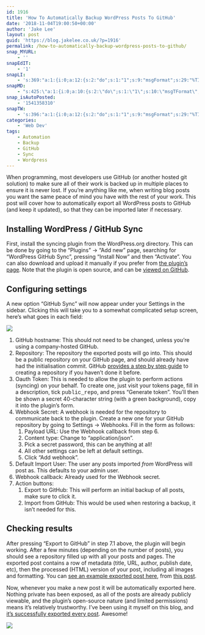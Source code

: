 ```yaml
---
id: 1916
title: 'How To Automatically Backup WordPress Posts To GitHub'
date: '2018-11-04T19:00:50+00:00'
author: 'Jake Lee'
layout: post
guid: 'https://blog.jakelee.co.uk/?p=1916'
permalink: /how-to-automatically-backup-wordpress-posts-to-github/
snap_MYURL:
    - ''
snapEdIT:
    - '1'
snapLI:
    - 's:369:"a:1:{i:0;a:12:{s:2:"do";s:1:"1";s:9:"msgFormat";s:29:"%TITLE% %HCATS% %HTAGS% %URL%";s:8:"postType";s:1:"A";s:9:"isAutoImg";s:1:"A";s:8:"imgToUse";s:0:"";s:9:"isAutoURL";s:1:"A";s:8:"urlToUse";s:0:"";s:4:"doLI";i:0;s:8:"isPosted";s:1:"1";s:4:"pgID";s:0:"";s:7:"postURL";s:50:"www.linkedin.com/updates?topic=6464925316589719552";s:5:"pDate";s:19:"2018-11-04 19:05:08";}}";'
snapMD:
    - "s:425:\"a:1:{i:0;a:10:{s:2:\"do\";s:1:\"1\";s:10:\"msgTFormat\";s:7:\"%TITLE%\";s:9:\"msgFormat\";s:63:\"%EXCERPT%\r\n\r\n\r\n\r\n\r\nFull post by %AUTHORNAME% available at %URL%\";s:9:\"isAutoURL\";s:1:\"A\";s:8:\"urlToUse\";s:0:\"\";s:4:\"doMD\";i:0;s:8:\"isPosted\";s:1:\"1\";s:4:\"pgID\";s:12:\"b5504f059df1\";s:7:\"postURL\";s:96:\"https://medium.com/@JakeSteam/how-to-automatically-backup-wordpress-posts-to-github-b5504f059df1\";s:5:\"pDate\";s:19:\"2018-11-04 19:05:10\";}}\";"
snap_isAutoPosted:
    - '1541358310'
snapTW:
    - 's:396:"a:1:{i:0;a:12:{s:2:"do";s:1:"1";s:9:"msgFormat";s:29:"%TITLE% %HCATS% %HTAGS% %URL%";s:8:"attchImg";s:1:"0";s:9:"isAutoImg";s:1:"A";s:8:"imgToUse";s:0:"";s:9:"isAutoURL";s:1:"A";s:8:"urlToUse";s:0:"";s:4:"doTW";i:0;s:8:"isPosted";s:1:"1";s:4:"pgID";s:19:"1059159639798046722";s:7:"postURL";s:57:"https://twitter.com/JakeLeeLtd/status/1059159639798046722";s:5:"pDate";s:19:"2018-11-04 19:05:11";}}";'
categories:
    - 'Web Dev'
tags:
    - Automation
    - Backup
    - GitHub
    - Sync
    - Wordpress
---
```


When programming, most developers use GitHub (or another hosted git solution) to make sure all of their work is backed up in multiple places to ensure it is never lost. If you’re anything like me, when writing blog posts you want the same peace of mind you have with the rest of your work. This post will cover how to automatically export all WordPress posts to GitHub (and keep it updated), so that they can be imported later if necessary.

## Installing WordPress / GitHub Sync

First, install the syncing plugin from the WordPress.org directory. This can be done by going to the “Plugins” -&gt; “Add new” page, searching for “WordPress GitHub Sync”, pressing “Install Now” and then “Activate”. You can also download and upload it manually if you prefer from [the plugin’s page](https://en-gb.wordpress.org/plugins/wp-github-sync/). Note that the plugin is open source, and can be [viewed on GitHub](https://github.com/mAAdhaTTah/wordpress-github-sync).

## Configuring settings

A new option “GitHub Sync” will now appear under your Settings in the sidebar. Clicking this will take you to a somewhat complicated setup screen, here’s what goes in each field:

![](https://i0.wp.com/blog.jakelee.co.uk/wp-content/uploads/2018/11/sync.png?resize=700%2C546&ssl=1)

1. GitHub hostname: This should not need to be changed, unless you’re using a company-hosted GitHub.
2. Repository: The repository the exported posts will go into. This should be a public repository on your GitHub page, and should already have had the initialisation commit. GitHub [provides a step by step guide](https://help.github.com/articles/create-a-repo/) to creating a repository if you haven’t done it before.
3. Oauth Token: This is needed to allow the plugin to perform actions (syncing) on your behalf. To create one, just visit your tokens page, fill in a description, tick <span style="font-family: 'courier new', courier, monospace;">public\_repo</span>, and press “Generate token”. You’ll then be shown a secret 40-character string (with a green background), copy it into the plugin’s form.
4. Webhook Secret: A webhook is needed for the repository to communicate back to the plugin. Create a new one for your GitHub repository by going to Settings -&gt; Webhooks. Fill in the form as follows: 
    1. Payload URL: Use the Webhook callback from step 6.
    2. Content type: Change to “application/json”.
    3. Pick a secret password, this can be anything at all!
    4. All other settings can be left at default settings.
    5. Click “Add webhook”.
5. Default Import User: The user any posts imported *from* WordPress will post as. This defaults to your admin user.
6. Webhook callback: Already used for the Webhook secret.
7. Action buttons: 
    1. Export to GitHub: This will perform an initial backup of all posts, make sure to click it.
    2. Import from GitHub: This would be used when restoring a backup, it isn’t needed for this.

## Checking results

After pressing “Export to GitHub” in step 7.1 above, the plugin will begin working. After a few minutes (depending on the number of posts), you should see a repository filled up with all your posts and pages. The exported post contains a row of metadata (title, URL, author, publish date, etc), then the processed (HTML) version of your post, including all images and formatting. You can [see an example exported post here](https://github.com/JakeSteam/Wordpress/blob/master/_posts/2018-11-01-how-to-migrate-a-subdomain-site-from-wordpress-com-to-another-host.md), from [this post](https://blog.jakelee.co.uk/how-to-migrate-a-subdomain-site-from-wordpress-com-to-another-host/).

Now, whenever you make a new post it will be automatically exported here. Nothing private has been exposed, as all of the posts are already publicly viewable, and the plugin’s open-source nature (and limited permissions) means it’s relatively trustworthy. I’ve been using it myself on this blog, and [it’s successfully exported every post](https://github.com/JakeSteam/Wordpress/tree/master/_posts). Awesome!

![](https://i1.wp.com/blog.jakelee.co.uk/wp-content/uploads/2018/11/sync2.png?resize=700%2C424&ssl=1)